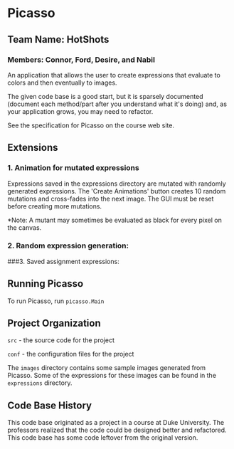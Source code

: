 # Picasso
## Team Name: HotShots
### Members: Connor, Ford, Desire, and Nabil

An application that allows the user to create expressions that
evaluate to colors and then eventually to images.

The given code base is a good start, but it is sparsely documented
(document each method/part after you understand what it's doing) and,
as your application grows, you may need to refactor.

See the specification for Picasso on the course web site.

## Extensions 

### 1.  Animation for mutated expressions
Expressions saved in the expressions directory are mutated with randomly generated expressions. The 'Create Animations' button creates 10 random mutations and cross-fades into the next image. The GUI must be reset before creating more mutations.

*Note: A mutant may sometimes be evaluated as black for every pixel on the canvas.

### 2. Random expression generation:


###3. Saved assignment expressions:


## Running Picasso

To run Picasso, run `picasso.Main`

## Project Organization

`src` - the source code for the project

`conf` - the configuration files for the project

The `images` directory contains some sample images generated from Picasso.  Some of the expressions for these images can be found in the `expressions` directory.

## Code Base History

This code base originated as a project in a course at Duke University.  The professors realized that the code could be designed better and refactored.  This code base has some code leftover from the original version.